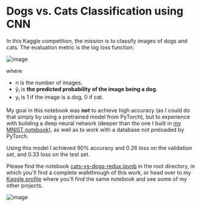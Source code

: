# Dogs vs. Cats Classification using CNN

In this Kaggle competition, the mission is to classify images of dogs and cats.
The evaluation metric is the log loss function:

![image](https://user-images.githubusercontent.com/78589884/122687982-32ec4c80-d222-11eb-838e-61e7c7bc357f.png)

where
* n is the number of images.
* ŷ<sub>i</sub> is **the predicted probability of the image being a dog**.
* y<sub>i</sub> is 1 if the image is a dog, 0 if cat.

My goal in this notebook was **not** to achieve high accuracy (as I could do that simply by using a pretrained model from PyTorch), but to experience with building a deep neural network (deeper than the one I built in [my MNIST notebook](https://github.com/masalha-alaa/mnist-pytorch)), as well as to work with a database not preloaded by PyTorch.

Using this model I achieved 90% accuracy and 0.26 loss on the validation set, and 0.33 loss on the test set.

Please find the notebook [cats-vs-dogs-redux.ipynb](https://github.com/masalha-alaa/dogs-vs-cats-pytorch/blob/master/cats-vs-dogs-redux.ipynb) in the root directory, in which you'll find a complete walkthrough of this work, or head over to my [Kaggle profile](https://www.kaggle.com/alaamasalha/cats-vs-dogs-redux) where you'll find the same notebook and see some of my other projects.

![image](https://user-images.githubusercontent.com/78589884/122687975-21a34000-d222-11eb-8fa3-ba18c0bf7756.png)
